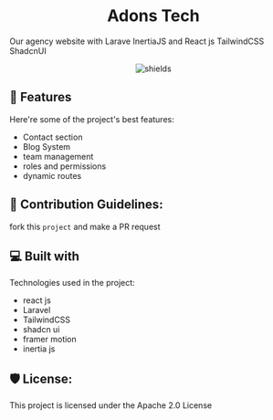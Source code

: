 <h1 align="center" id="title">Adons Tech</h1>

<p id="description">Our agency website with Larave InertiaJS and React js TailwindCSS ShadcnUI</p>

<p align="center"><img src="https://img.shields.io/badge/License-Apache_2.0-blue.svg" alt="shields"></p>

  
  
<h2>🧐 Features</h2>

Here're some of the project's best features:

*   Contact section
*   Blog System
*   team management
*   roles and permissions
*   dynamic routes

<h2>🍰 Contribution Guidelines:</h2>

fork this `project` and make a PR request

  
  
<h2>💻 Built with</h2>

Technologies used in the project:

*   react js
*   Laravel
*   TailwindCSS
*   shadcn ui
*   framer motion
*   inertia js

<h2>🛡️ License:</h2>

This project is licensed under the Apache 2.0 License
